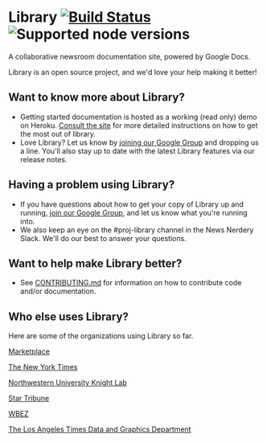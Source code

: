 Library [![Build Status](https://cloud.drone.io/api/badges/nytimes/library/status.svg)](https://cloud.drone.io/nytimes/library) ![Supported node versions](https://img.shields.io/badge/dynamic/json?color=informational&label=node&query=%24.engines.node&url=https%3A%2F%2Fraw.githubusercontent.com%2Fnytimes%2Flibrary%2Fmain%2Fpackage.json)
========

A collaborative newsroom documentation site, powered by Google Docs.

Library is an open source project, and we'd love your help making it better!

## Want to know more about Library?

- Getting started documentation is hosted as a working (read only) demo on Heroku. [Consult the site](https://nyt-library-demo.herokuapp.com) for more detailed instructions on how to get the most out of library. 
- Love Library? Let us know by [joining our Google Group](https://groups.google.com/forum/#!forum/nyt-library-community) and dropping us a line. You'll also stay up to date with the latest Library features via our release notes.

## Having a problem using Library?

- If you have questions about how to get your copy of Library up and running, [join our Google Group](https://groups.google.com/forum/#!forum/nyt-library-community), and let us know what you're running into.
- We also keep an eye on the #proj-library channel in the News Nerdery Slack. We'll do our best to answer your questions.

## Want to help make Library better?

- See [CONTRIBUTING.md](https://github.com/nytimes/library/blob/master/CONTRIBUTING.md) for information on how to contribute code and/or documentation.
## Who else uses Library?

Here are some of the organizations using Library so far.

[Marketplace](https://www.marketplace.org/)

[The New York Times](http://nytimes.com)

[Northwestern University Knight Lab](https://knightlab.northwestern.edu)

[Star Tribune](http://www.startribune.com)

[WBEZ](https://www.wbez.org)

[The Los Angeles Times Data and Graphics Department](https://twitter.com/palewire/status/1326220493762883585)